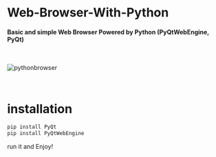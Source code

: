 # Web-Browser-With-Python

#### Basic and simple Web Browser Powered by Python (PyQtWebEngine, PyQt)

<br>

![pythonbrowser](https://github.com/zoroxide/Web-Browser-With-Python/assets/72279810/c1984e07-a3cb-417f-b619-a314af11bdf4)

<br>

# installation

```python
pip install PyQt
pip install PyQtWebEngine
```

run it and Enjoy!
